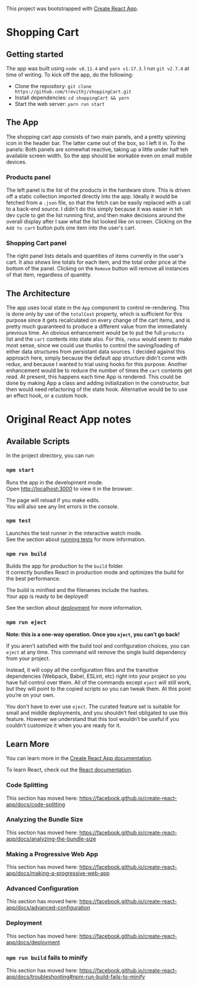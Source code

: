 This project was bootstrapped with [Create React App](https://github.com/facebook/create-react-app).

# Shopping Cart

## Getting started
 
The app was built using `node v8.11.4` and `yarn v1.17.3`. I run `git v2.7.4` at time of writing. To kick off the app, do the following:
- Clone the repository: `git clone https://github.com/trevithj/shoppingCart.git`
- Install dependencies: `cd shoppingCart && yarn`
- Start the web server: `yarn run start`

## The App

The shopping cart app consists of two main panels, and a pretty spinning icon in the header bar. The latter came out of the box, so I left it in. To the panels:
Both panels are somewhat reactive, taking up a little under half teh available screen width. So the app should be workable even on small mobile devices.

### Products panel

The left panel is the list of the products in the hardware store. This is driven off a static collection imported directly into the app. Ideally it would be fetched from a `.json` file, so that the fetch can be easily replaced with a call to a back-end source. I didn't do this simply because it was easier in teh dev cycle to get the list running first, and then make decisions around the overall display after I saw what the list looked like on screen.
Clicking on the `Add to cart` button puts one item into the user's cart.

### Shopping Cart panel

The right panel lists details and quantities of items currently in the user's cart. It also shows line totals for each item, and the total order price at the bottom of the panel. 
Clicking on the `Remove` button will remove all instances of that item, regardless of quantity.

## The Architecture

The app uses local state in the `App` component to control re-rendering. This is done only by use of the `totalCost` property, which is sufficient for this purpose since it gets recalculated on every change of the cart items, and is pretty much guaranteed to produce a different value from the immediately previous time.
An obvious enhancement would be to put the full `products` list and the `cart` contents into state also. For this, `redux` would seem to make most sense, since we could use thunks to control the saving/loading of either data structures from persistant data sources. I decided against this approach here, simply because the default app structure didn't come with redux, and because I wanted to trial using hooks for this purpose.
Another enhancement would be to reduce the number of times the `cart` contents get read. At present, this happens each time App is rendered. This could be done by making App a class and adding initialization in the constructor, but then would need refactoring of the state hook. Alternative would be to use an effect hook, or a custom hook.

# Original React App notes

## Available Scripts

In the project directory, you can run:

### `npm start`

Runs the app in the development mode.<br>
Open [http://localhost:3000](http://localhost:3000) to view it in the browser.

The page will reload if you make edits.<br>
You will also see any lint errors in the console.

### `npm test`

Launches the test runner in the interactive watch mode.<br>
See the section about [running tests](https://facebook.github.io/create-react-app/docs/running-tests) for more information.

### `npm run build`

Builds the app for production to the `build` folder.<br>
It correctly bundles React in production mode and optimizes the build for the best performance.

The build is minified and the filenames include the hashes.<br>
Your app is ready to be deployed!

See the section about [deployment](https://facebook.github.io/create-react-app/docs/deployment) for more information.

### `npm run eject`

**Note: this is a one-way operation. Once you `eject`, you can’t go back!**

If you aren’t satisfied with the build tool and configuration choices, you can `eject` at any time. This command will remove the single build dependency from your project.

Instead, it will copy all the configuration files and the transitive dependencies (Webpack, Babel, ESLint, etc) right into your project so you have full control over them. All of the commands except `eject` will still work, but they will point to the copied scripts so you can tweak them. At this point you’re on your own.

You don’t have to ever use `eject`. The curated feature set is suitable for small and middle deployments, and you shouldn’t feel obligated to use this feature. However we understand that this tool wouldn’t be useful if you couldn’t customize it when you are ready for it.

## Learn More

You can learn more in the [Create React App documentation](https://facebook.github.io/create-react-app/docs/getting-started).

To learn React, check out the [React documentation](https://reactjs.org/).

### Code Splitting

This section has moved here: https://facebook.github.io/create-react-app/docs/code-splitting

### Analyzing the Bundle Size

This section has moved here: https://facebook.github.io/create-react-app/docs/analyzing-the-bundle-size

### Making a Progressive Web App

This section has moved here: https://facebook.github.io/create-react-app/docs/making-a-progressive-web-app

### Advanced Configuration

This section has moved here: https://facebook.github.io/create-react-app/docs/advanced-configuration

### Deployment

This section has moved here: https://facebook.github.io/create-react-app/docs/deployment

### `npm run build` fails to minify

This section has moved here: https://facebook.github.io/create-react-app/docs/troubleshooting#npm-run-build-fails-to-minify
